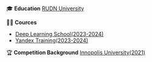 🎓 **Education**
[RUDN University](https://www.rudn.ru/)

👨‍🏫 **Cources**  
- [Deep Learning School(2023-2024)](https://dls.samcs.ru/)  
- [Yandex Training(2023-2024)](https://yandex.ru/yaintern/training/algorithm-training)  


🏆 **Competition Background**
[Innopolis University(2021)](https://innopolis.university/?ysclid=mh814ibywx972086197)

<!--
**gaus2005eulerovich/gaus2005eulerovich** is a ✨ _special_ ✨ repository because its `README.md` (this file) appears on your GitHub profile.

Here are some ideas to get you started:

- 🔭 I’m currently working on ...
- 🌱 I’m currently learning ...
- 👯 I’m looking to collaborate on ...
- 🤔 I’m looking for help with ...
- 💬 Ask me about ...
- 📫 How to reach me: ...
- 😄 Pronouns: ...
- ⚡ Fun fact: ...
-->
